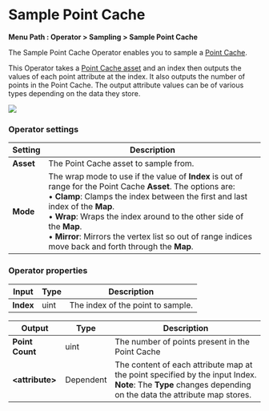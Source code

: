 # Sample Point Cache

**Menu Path : Operator > Sampling > Sample Point Cache**

The Sample Point Cache Operator enables you to sample a [Point Cache](point-cache-in-vfx-graph.md).

This Operator takes a [Point Cache asset](point-cache-asset.md) and an index then outputs the values of each point attribute at the index. It also outputs the number of points in the Point Cache. The output attribute values can be of various types depending on the data they store.

![](Images/Operator-SamplePointCache.png)

### Operator settings

| **Setting** | **Description**                                              |
| ----------- | ------------------------------------------------------------ |
| **Asset**   | The Point Cache asset to sample from.                        |
| **Mode**    | The wrap mode to use if the value of **Index** is out of range for the Point Cache **Asset**. The options are: <br/>&#8226; **Clamp**: Clamps the index between the first and last index of the **Map**.<br/>&#8226; **Wrap**: Wraps the index around to the other side of the **Map**.<br/>&#8226; **Mirror**: Mirrors the vertex list so out of range indices move back and forth through the **Map**. |

### Operator properties

| **Input** | **Type** | **Description**                   |
| --------- | -------- | --------------------------------- |
| **Index** | uint     | The index of the point to sample. |

| **Output**       | **Type**  | **Description**                                              |
| ---------------- | --------- | ------------------------------------------------------------ |
| **Point Count**  | uint      | The number of points present in the Point Cache              |
| **\<attribute>** | Dependent | The content of each attribute map at the point specified by the input Index.<br/>**Note**: The **Type** changes depending on the data the attribute map stores. |